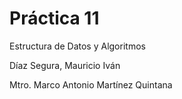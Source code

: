 # Práctica 11

Estructura de Datos y Algoritmos

Díaz Segura, Mauricio Iván

Mtro. Marco Antonio Martínez Quintana
